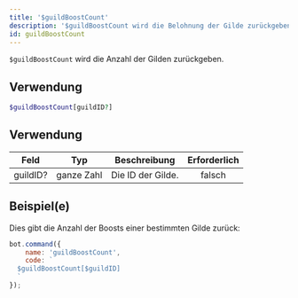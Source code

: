 ```yaml
---
title: '$guildBoostCount'
description: '$guildBoostCount wird die Belohnung der Gilde zurückgeben.'
id: guildBoostCount
---
```


`$guildBoostCount` wird die Anzahl der Gilden zurückgeben.

## Verwendung

```php
$guildBoostCount[guildID?]
```

## Verwendung

| Feld     | Typ        | Beschreibung      | Erforderlich |
| -------- | ---------- | ----------------- |:------------:|
| guildID? | ganze Zahl | Die ID der Gilde. |    falsch    |

## Beispiel(e)

Dies gibt die Anzahl der Boosts einer bestimmten Gilde zurück:

```javascript
bot.command({
    name: 'guildBoostCount',
    code: `
  $guildBoostCount[$guildID]
  `
});
```
